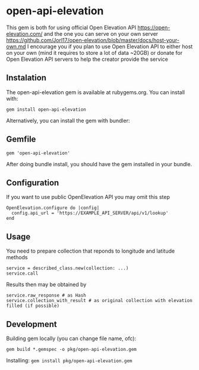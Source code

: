 # open-api-elevation
This gem is both for using official Open Elevation API https://open-elevation.com/ and the one you can serve on your own server https://github.com/Jorl17/open-elevation/blob/master/docs/host-your-own.md
I encourage you if you plan to use Open Elevation API to either host on your own (mind it requires to store a lot of data ~20GB) or donate for Open Elevation API servers to help the creator provide the service


## Instalation

The open-api-elevation gem is available at rubygems.org. You can install with:

`gem install open-api-elevation`

Alternatively, you can install the gem with bundler:

## Gemfile

`gem 'open-api-elevation'`

After doing bundle install, you should have the gem installed in your bundle.


## Configuration
If you want to use public OpenElevation API you may omit this step

```
OpenElevation.configure do |config|
  config.api_url = 'https://EXAMPLE_API_SERVER/api/v1/lookup'
end
```

## Usage

You need to prepare collection that reponds to longitude and latitude methods
```
service = described_class.new(collection: ...)
service.call
```

Results then may be obtained by
```
service.raw_response # as Hash
service.collection_with_result # as original collection with elevation filled (if possible) 
```


## Development

Building gem locally (you can change file name, ofc):

`gem build *.gemspec -o pkg/open-api-elevation.gem`

Installing:
`gem install pkg/open-api-elevation.gem`


